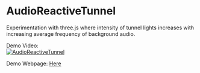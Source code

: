 # AudioReactiveTunnel

Experimentation with three.js where intensity of tunnel lights increases with increasing average frequency of background audio.

Demo Video:\
[![AudioReactiveTunnel](http://i3.ytimg.com/vi/zhiUiRYl9nc/maxresdefault.jpg)](https://youtu.be/ofzENvSaH3I)

Demo Webpage: [Here](https://pranav0281999.github.io/RunwayRunAway/)

